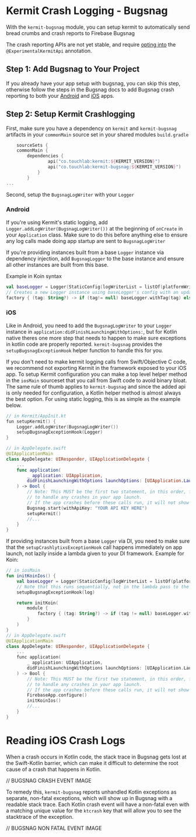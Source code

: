 # Kermit Crash Logging - Bugsnag

With the `kermit-bugsnag` module, you can setup kermit to automatically send bread crumbs and crash reports to Firebase
Bugsnag

The crash reporting APIs are not yet stable, and
require [opting into](https://kotlinlang.org/docs/opt-in-requirements.html#opt-in-to-using-api)
the `@ExperimentalKermitApi` annotation.

## Step 1: Add Bugsnag to Your Project

If you already have your app setup with bugsnag, you can skip this step, otherwise follow the steps in the Bugsnag docs
to add Bugsnag crash reporting to both your [Android](https://docs.bugsnag.com/platforms/android/)
and [iOS](https://docs.bugsnag.com/platforms/ios/) apps.

## Step 2: Setup Kermit Crashlogging

First, make sure you have a dependency on `kermit` and `kermit-bugsnag` artifacts in your `commonMain` source set in
your shared modules `build.gradle`

```kotlin
    sourceSets {
    commonMain {
        dependencies {
                api("co.touchlab:kermit:${KERMIT_VERSION}")
                api("co.touchlab:kermit-bugsnag:${KERMIT_VERSION}")
            }
        }
...
```

Second, setup the `BugsnagLogWriter` with your `Logger`
### Android
If you're using Kermit's static logging, add `Logger.addLogWriter(BugsnagLogWriter())` at the beginning of `onCreate` in your `Application` class. Make sure to do this before anything else to ensure any log calls made doing app startup are sent to `BugsnagLogWriter`

If you're providing instances built from a base `Logger` instance via dependency injection, add `BugsnagLogger` to the base instance and ensure all other instances are built from this base. 

Example in Koin syntax
```kotlin
val baseLogger = Logger(StaticConfig(logWriterList = listOf(platformWriter(), BugsnagLogWriter)))
// Creates a new Logger instance using baseLogger's config with an updated tag 
factory { (tag: String?) -> if (tag!= null) baseLogger.withTag(tag) else baseKermit }
```

### iOS
Like in Android, you need to add the `BugsnagLogWriter` to your `Logger` instance in `application:didFinishLaunchingWithOptions:`, but for Kotlin native theres one more step that needs to happen to make sure exceptions in kotlin code are properly reported. `kermit-bugsnag` provides the `setupBugsnagExceptionHook` helper function to handle this for you. 

If you don't need to make kermit logging calls from Swift/Objective C code, we recommend not exporting Kermit in the framework exposed to your iOS app. To setup Kermit configuration you can make a top level helper method in the `iosMain` sourceset that you call from Swift code to avoid binary bloat. The same rule of thumb applies to `kermit-bugsnag` and since the added api is only needed for configuration, a Kotlin helper method is almost always the best option. For using static logging, this is as simple as the example below. 
```swift
// in Kermit/AppInit.kt
fun setupKermit() {
    Logger.addLogWriter(BugsnagLogWriter())
    setupBugsnagExceptionHook(Logger)
}

// in AppDelegate.swift
@UIApplicationMain
class AppDelegate: UIResponder, UIApplicationDelegate {
    ...
    func application(
        _ application: UIApplication, 
        didFinishLaunchingWithOptions launchOptions: [UIApplication.LaunchOptionsKey: Any]?
    ) -> Bool {
        // Note: This MUST be the first two statement, in this order, for Kermit and Bugsnag
        // to handle any crashes in your app launch. 
        // If the app crashes before these calls run, it will not show up properly in the dashboard
        Bugsnag.start(withApiKey: "YOUR API KEY HERE")
        setupKermit()
        //...
    }
}
```

If providing instances built from a base `Logger` via DI, you need to make sure that the `setupCrashlytixsExceptionHook` call happens immediately on app launch, not lazily inside a lambda given to your DI framework. 
Example for Koin: 
```kotlin
// in iosMain
fun initKoinIos() {
    val baseLogger = Logger(StaticConfig(logWriterList = listOf(platformLogWriter(), BugsnagLogWriter())))
    // Note that this runs sequentially, not in the lambda pass to the module function
    setupBugsnagExceptionHook(log)

    return initKoin(
        module { 
            factory { (tag: String?) -> if (tag != null) baseLogger.withTag(tag) else baseLogger }
        }
    )
}
// in AppDelegate.swift
@UIApplicationMain
class AppDelegate: UIResponder, UIApplicationDelegate {
    ...
    func application(
        _ application: UIApplication, 
        didFinishLaunchingWithOptions launchOptions: [UIApplication.LaunchOptionsKey: Any]?
    ) -> Bool {
        // Note: This MUST be the first two statement, in this order, for Kermit and Bugsnag
        // to handle any crashes in your app launch. 
        // If the app crashes before these calls run, it will not show up properly in the dashboard
        FirebaseApp.configure()
        initKoinIos()
        //...
    }
}
```

# Reading iOS Crash Logs
When a crash occurs in Kotlin code, the stack trace in Bugsnag gets lost at the Swift-Kotlin barrier, which can make it difficult to determine the root cause of a crash that happens in Kotlin. 

// BUGSNAG CRASH EVENT IMAGE 

To remedy this, `kermit-bugsnag` reports unhandled Kotlin exceptions as separate, non-fatal exceptions, which will show up in Bugsnag with a readable stack trace. Each Kotlin crash event will have a non-fatal even with a matching unique value for the `ktcrash` key that will allow you to see the stacktrace of the exception. 

// BUGSNAG NON FATAL EVENT IMAGE 
